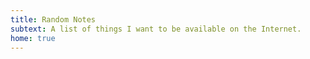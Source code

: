 ```yaml
---
title: Random Notes
subtext: A list of things I want to be available on the Internet.
home: true
---
```

